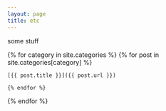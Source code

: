 ```yaml
---
layout: page
title: etc
---
```


some stuff

{% for category in site.categories %}
    {% for post in site.categories[category] %}

    [{{ post.title }}]({{ post.url }})

    {% endfor %}
{% endfor %}
